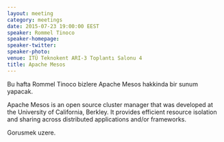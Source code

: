 ```yaml
---
layout: meeting
category: meetings
date: 2015-07-23 19:00:00 EEST
speaker: Rommel Tinoco
speaker-homepage: 
speaker-twitter: 
speaker-photo: 
venue: ITÜ Teknokent ARI-3 Toplantı Salonu 4
title: Apache Mesos
---
```


Bu hafta Rommel Tinoco bizlere Apache Mesos hakkinda bir sunum yapacak.

Apache Mesos is an open source cluster manager that was developed at the University of California, Berkley. It provides efficient resource isolation and sharing across distributed applications and/or frameworks.

Gorusmek uzere.
